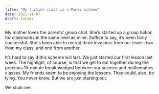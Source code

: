 ```yaml
---
title: "My tuition class is a Ponzi scheme"
date: 2021-11-07
draft: false;
---
```

<smcp>My mother loves</smcp> the parents’ group chat. She’s started up a group tuition for classmates in the same level as mine. Suffice to say, it’s been fairly successful. She's been able to recruit three investors from our level—two from my class, and one from another.

It’s hard to say if this scheme will last. We just started our first lesson last week. The highlight, of course, is that we get to eat together during the precious 15-minute break wedged between our science and mathematics classes. My friends seem to be enjoying the lessons. They could, also, be lying. You never know. But we are just starting out.

We shall see.